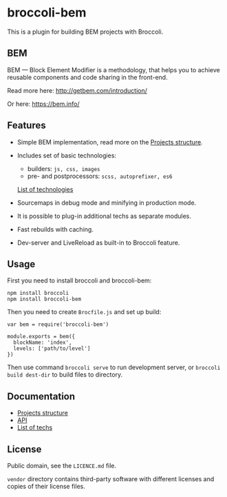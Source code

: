 # broccoli-bem

This is a plugin for building BEM projects with Broccoli.

## BEM

BEM — Block Element Modifier is a methodology,
that helps you to achieve reusable components and code sharing in the front-end.

Read more here:
http://getbem.com/introduction/

Or here:
https://bem.info/

## Features

* Simple BEM implementation, read more on the [Projects structure](#).
* Includes set of basic technologies:
	* builders: `js, css, images`
	* pre- and postprocessors: `scss, autoprefixer, es6`
	
	[List of technologies](#)
* Sourcemaps in debug mode and minifying in production mode.
* It is possible to plug-in additional techs as separate modules.
* Fast rebuilds with caching.
* Dev-server and LiveReload as built-in to Broccoli feature.

## Usage

First you need to install broccoli and broccoli-bem:

```
npm install broccoli
npm install broccoli-bem
```

Then you need to create `Brocfile.js` and set up build:

```
var bem = require('broccoli-bem')

module.exports = bem({
  blockName: 'index',
  levels: ['path/to/level']
})
```

Then use command `broccoli serve` to run development server,
or `broccoli build dest-dir` to build files to directory.

## Documentation

* [Projects structure](#)
* [API](#)
* [List of techs](#)

## License

Public domain, see the `LICENCE.md` file.

`vendor` directory contains third-party software with different licenses and
copies of their license files.
